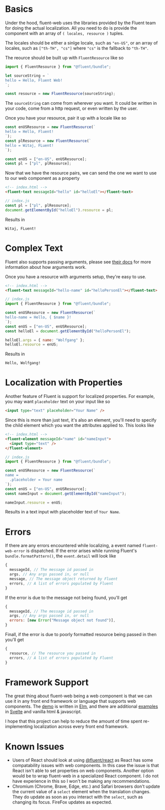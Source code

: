 # Basics

Under the hood, fluent-web uses the libraries provided by the Fluent team for doing the actual localization. All you need to do is provide the component with an array of `( locales, resource )` tuples.

The locales should be either a sinlge locale, such as `"en-US"`, or an array of locales, such as `["th-TH", "cs"]` where `"cs"` is the fallback to `"th-TH"`.

The reource should be built up with `FluentResource` like so

```js
import { FluentResource } from "@fluent/bundle";

let sourceString = `
hello = Hello, Fluent Web!
`;

const resource = new FluentResource(sourceString);
```

The `sourceString` can come from wherever you want. It could be written in your code, come from a http request, or even written by the user.

Once you have your resource, pair it up with a locale like so

```js
const enUSResource = new FluentResource(`
hello = Hello, Fluent!
`);
const plResource = new FluentResource(`
hello = Witaj, FLuent!
`);

const enUS = ["en-US", enUSResource];
const pl = ["pl", plResource];
```

Now that we have the resource pairs, we can send the one we want to use to our web component as a property

```html
<!-- index.html -->
<fluent-text messageId="hello" id="helloEl"></fluent-text>
```

```js
// index.js
const pl = ["pl", plResource];
document.getElementById("helloEl").resource = pl;
```

Results in

```
Witaj, FLuent!
```

# Complex Text

Fluent also supports passing arguments, please see [their docs](https://projectfluent.org/) for more information about how arguments work.

Once you have a resource with arguments setup, they're easy to use.

```html
<!-- index.html -->
<fluent-text messageId="hello-name" id="helloPersonEl"></fluent-text>
```

```js
// index.js
import { FluentResource } from "@fluent/bundle";

const enUSResource = new FluentResource(`
hello-name = Hello, { $name }!
`);
const enUS = ["en-US", enUSResource];
const helloEl = document.getElementById("helloPersonEl");

helloEl.args = { name: "Wolfgang" };
helloEl.resource = enUS;
```

Results in

```
Hello, Wolfgang!
```

# Localization with Properties

Another feature of Fluent is support for localized properties. For example, you may want `placeholder` text on your input like so

```html
<input type="text" placeholder="Your Name" />
```

Since this is more than just text, it's also an element, you'll need to specify the child element which you want the attributes applied to. This looks like

```html
<!-- index.html -->
<fluent-element messageId="name" id="nameInput">
  <input type="text" />
</fluent-element>
```

```js
// index.js
import { FluentResource } from "@fluent/bundle";

const enUSResource = new FluentResource(`
name =
  .placeholder = Your name
`);
const enUS = ["en-US", enUSResource];
const nameInput = document.getElementById("nameInput");

nameInput.resource = enUS;
```

Results in a text input with placeholder text of `Your Name`.

# Errors

If there are any errors encountered while localizing, a event named `fluent-web-error` is dispatched. If the error arises while running Fluent's `bundle.formatPattern()`, the `event.detail` will look like

```js
{
  messageId, // The message id passed in
  args, // Any args passed in, or null
  message, // The message object returned by Fluent
  errors, // A list of errors populated by Fluent
}
```

If the error is due to the message not being found, you'll get

```js
{
  messageId, // The message id passed in
  args, // Any args passed in, or null
  errors: [new Error("Message object not found")],
}
```

Finall, if the error is due to poorly formatted resource being passed in then you'll get

```js
{
  resource, // The resource you passed in
  errors, // A list of errors populated by Fluent
}
```

# Framework Support

The great thing about fluent-web being a web component is that we can use it in any front end framework or language that supports web components. The [demo](https://wolfadex.github.io/fluent-web/) is written in [Elm](https://elm-lang.org/), and there are additional [examples](../example) in [Svelte](https://svelte.dev/) and vanilla html & javascript.

I hope that this project can help to reduce the amount of time spent re-implementing localization across every front end framework.

# Known Issues

- Users of React should look at using [@fluent/react](https://github.com/projectfluent/fluent.js/tree/master/fluent-react) as React has some compatability issues with web components. In this case the issue is that React isn't able to set properties on web components. Another option would be to wrap fluent-web in a specialized React component. I do not have experience in this so I won't be making any recommendations.
- Chromium (Chrome, Brave, Edge, etc.) and Safari browsers don't update the current value of a `select` element when the translation changes. They do update as soon as you interact with the `select`, such as changing its focus. FireFox updates as expected.
